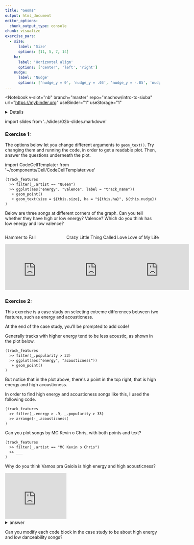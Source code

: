 ```yaml
---
title: "Geoms"
output: html_document
editor_options: 
  chunk_output_type: console
chunk: visualize
exercise_pars:
  - size: 
      label: 'Size'
      options: [11, 5, 7, 14]
    ha:
      label: 'Horizontal align'
      options: ['center', 'left', 'right']      
    nudge:
      label: 'Nudge'
      options: ['nudge_y = 0', 'nudge_y = .05', 'nudge_y = -.05', 'nudge_x = .05']
---
```


<Notebook
  v-slot="nb"
  branch="master"
  repo="machow/intro-to-siuba"
  url="https://mybinder.org"
  useBinder="1"
  useStorage="1"
  >


<details v-fix-codemirror v-show="nb.debut">
<code-cell  :status="nb.status" :onExecute="nb.execute" :onReady="nb.updateSetupCode"  language="python">


    # TODO: explain how to run this, and that they only need the gist (loads tools)
    
    # wranglign ---------
    import pandas as pd
    from siuba import *
    
    # plotting ----------
    from plotnine import *
    
    theme_set(theme_classic(base_family = "Noto Sans CJK JP"))
    
    # data --------------
    from music_top200 import music_top200, track_features
    
    # student support ----------
    from siuba import pipe
    from IPython.display import HTML, display
    from siututor import Blank
    ___ = Blank()
    
    # DataFrame display --------
    pd.set_option("display.max_rows", 6)
    
    from IPython import get_ipython
    # special ipython function to get the html formatter
    html_formatter = get_ipython().display_formatter.formatters['text/html']
    
    # here, we avoid the default df._repr_html_ method, since it inlines css
    # (style tags make vue angry)
    html_formatter.for_type(
        pd.DataFrame,
        lambda df: df.to_html(max_rows = pd.get_option("display.max_rows"), show_dimensions = True)
    )
    
    # remove the <ggplot: (528...)> printout
    html_formatter.for_type(ggplot, lambda g: "")
    




</code-cell>
</details>

import slides from '../slides/02b-slides.markdown'

<RevealSlides :slides="slides" />

### Exercise 1:

The options below let you change different arguments to `geom_text()`. Try changing them and running the code, in order to get a readable plot. Then, answer the questions underneath the plot.

import CodeCellTemplater from '~/components/Cell/CodeCellTemplater.vue'

<CodeCellTemplater
    :templateVars="$frontmatter.exercise_pars[0]"
    :status="nb.status" :onExecute="nb.execute" language="python"
    >

    (track_features
      >> filter(_.artist == "Queen")
      >> ggplot(aes("energy", "valence", label = "track_name"))
       + geom_point()
       + geom_text(size = ${this.size}, ha = "${this.ha}", ${this.nudge})
    )    
    
<template v-slot:output>

![](../assets/02b-queen-plot.png)


</template>    

</CodeCellTemplater>

<p>Below are three songs at different corners of the graph. Can you tell whether they have high or low energy? Valence? Which do you think has low energy and low valence?</p>


<div style="display: flex; width: 100%; flex-grow: 1;">
<div style="flex: 1 0;">
<p>Hammer to Fall</p>

<iframe width="200" src="https://www.youtube.com/embed/JU5LMG3WFBw" frameborder="0" allow="accelerometer; autoplay; encrypted-media; gyroscope; picture-in-picture" allowfullscreen></iframe>
</div>
<div style="flex: 1 0;">
<p>Crazy Little Thing Called Love</p>

<iframe width="200" src="https://www.youtube.com/embed/zO6D_BAuYCI" frameborder="0" allow="accelerometer; autoplay; encrypted-media; gyroscope; picture-in-picture" allowfullscreen></iframe>
</div>
<div style="flex: 1 0;">
<p>Love of My Life</p>

<iframe width="200" src="https://www.youtube.com/embed/7hFeER3_ZRQ" frameborder="0" allow="accelerometer; autoplay; encrypted-media; gyroscope; picture-in-picture" allowfullscreen></iframe>
</div>
</div>

### Exercise 2:

This exercise is a case study on selecting extreme differences between two features, such as energy and acousticness.

At the end of the case study, you'll be prompted to add code!

Generally tracks with higher energy tend to be less acoustic, as shown in the plot below.

<code-cell  :status="nb.status" :onExecute="nb.execute"  ex="a" :exIndx="0" language="python">


    (track_features
      >> filter(_.popularity > 33)
      >> ggplot(aes("energy", "acousticness"))
       + geom_point()
    )


<template v-slot:output>


![png](./02b-geoms_files/02b-geoms_7_0.png)









</template>

</code-cell>


But notice that in the plot above, there's a point in the top right, that is high energy and high acousticness.

In order to find high energy and acousticness songs like this, I used the following code.

<code-cell  :status="nb.status" :onExecute="nb.execute"  ex="a" :exIndx="0" language="python">


    (track_features
      >> filter(_.energy > .9, _.popularity > 33)
      >> arrange(-_.acousticness)
    )


<template v-slot:output>




<table border="1" class="dataframe">
  <thead>
    <tr style="text-align: right;">
      <th></th>
      <th>artist</th>
      <th>album</th>
      <th>track_name</th>
      <th>energy</th>
      <th>valence</th>
      <th>danceability</th>
      <th>speechiness</th>
      <th>acousticness</th>
      <th>popularity</th>
      <th>duration</th>
    </tr>
  </thead>
  <tbody>
    <tr>
      <th>23989</th>
      <td>MC Kevin o Chris</td>
      <td>Vamos pra Gaiola</td>
      <td>Vamos pra Gaiola</td>
      <td>0.971</td>
      <td>0.521</td>
      <td>0.872</td>
      <td>0.2810</td>
      <td>0.917000</td>
      <td>61</td>
      <td>161.600</td>
    </tr>
    <tr>
      <th>5210</th>
      <td>ScHoolboy Q</td>
      <td>CrasH Talk</td>
      <td>Black Folk</td>
      <td>0.902</td>
      <td>0.400</td>
      <td>0.734</td>
      <td>0.3960</td>
      <td>0.831000</td>
      <td>51</td>
      <td>147.040</td>
    </tr>
    <tr>
      <th>24928</th>
      <td>MC Kevin o Chris</td>
      <td>Eu Vou pro Baile da Gaiola</td>
      <td>Eu Vou pro Baile da Gaiola</td>
      <td>0.957</td>
      <td>0.642</td>
      <td>0.832</td>
      <td>0.1050</td>
      <td>0.824000</td>
      <td>52</td>
      <td>123.220</td>
    </tr>
    <tr>
      <th>...</th>
      <td>...</td>
      <td>...</td>
      <td>...</td>
      <td>...</td>
      <td>...</td>
      <td>...</td>
      <td>...</td>
      <td>...</td>
      <td>...</td>
      <td>...</td>
    </tr>
    <tr>
      <th>18950</th>
      <td>Foo Fighters</td>
      <td>There Is Nothing Left To Lose</td>
      <td>Learn to Fly</td>
      <td>0.919</td>
      <td>0.537</td>
      <td>0.465</td>
      <td>0.0408</td>
      <td>0.000018</td>
      <td>74</td>
      <td>235.293</td>
    </tr>
    <tr>
      <th>20424</th>
      <td>Foo Fighters</td>
      <td>One By One (Expanded Edition)</td>
      <td>Times Like These</td>
      <td>0.908</td>
      <td>0.265</td>
      <td>0.377</td>
      <td>0.0899</td>
      <td>0.000014</td>
      <td>68</td>
      <td>265.560</td>
    </tr>
    <tr>
      <th>21870</th>
      <td>Turmion Kätilöt</td>
      <td>Global Warning</td>
      <td>Jumalauta</td>
      <td>0.939</td>
      <td>0.549</td>
      <td>0.454</td>
      <td>0.0618</td>
      <td>0.000010</td>
      <td>42</td>
      <td>210.107</td>
    </tr>
  </tbody>
</table>
<p>812 rows × 10 columns</p>



</template>

</code-cell>


Can you plot songs by MC Kevin o Chris, with both points and text?

<code-cell  :status="nb.status" :onExecute="nb.execute"  ex="a" :exIndx="0" language="python">


    (track_features
      >> filter(_.artist == "MC Kevin o Chris")
      >> ___
    )


<template v-slot:output>




⚠️: <b>Don't forget to replace all the blanks!</b>



</template>

</code-cell>


Why do you think Vamos pra Gaiola is high energy and high acousticness?

<iframe width="200" src="https://www.youtube.com/embed/0R6zBcV9JiY" frameborder="0" allow="accelerometer; autoplay; encrypted-media; gyroscope; picture-in-picture" allowfullscreen></iframe>

<details><summary>answer</summary>
My best guess is because the drums are done by a persons voice, there are few instruments, but it is still a pretty fast tempo. It would be interesting to look at their other tracks for a comparison.
</details>

Can you modify each code block in the case study to be about high energy and low danceability songs?


</Notebook>

